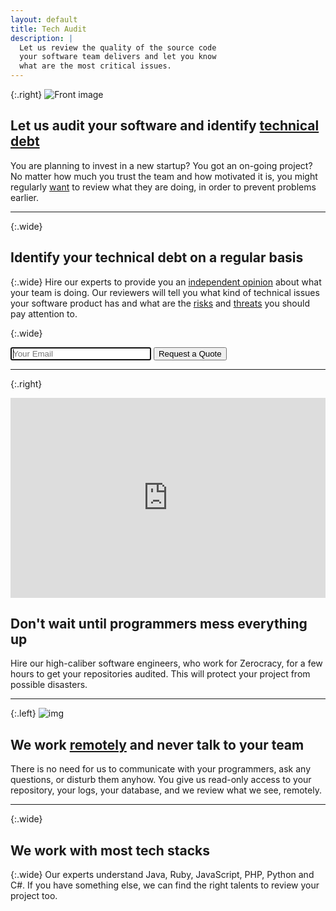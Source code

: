 ```yaml
---
layout: default
title: Tech Audit
description: |
  Let us review the quality of the source code
  your software team delivers and let you know
  what are the most critical issues.
---
```


{:.right}
![Front image](https://www.yegor256.com/images/2014/11/rate-open-source-contribution.png "Front Image")

## Let us audit your software and identify <ins>technical debt</ins>

You are planning to invest in a new startup?
You got an on-going project?
No matter how much you trust the team and how motivated it is,
you might regularly [want](https://www.yegor256.com/2014/12/18/independent-technical-reviews.html)
to review what they are doing,
in order to prevent problems earlier.

<hr/>

{:.wide}
## Identify your technical debt on a regular basis

{:.wide}
Hire our experts to provide you
an <ins>independent opinion</ins> about what your team is doing.
Our reviewers will tell you what kind of technical issues
your software product has and what are the <ins>risks</ins> and <ins>threats</ins>
you should pay attention to.

{:.wide}
<form method="POST" action="https://www.mailanes.com/subscribe?list=58">
  <input type="hidden" name="source" value="audit.zerocracy.com"/>
  <input type="hidden" name="referrer" id="referrer" value=""/>
  <input type="hidden" name="utm_source" id="utm_source" value=""/>
  <input type="hidden" name="utm_medium" id="utm_medium" value=""/>
  <input type="hidden" name="utm_campaign" id="utm_campaign" value=""/>
  <input type="hidden" name="redirect" value="http://audit.zerocracy.com/sent.html"/>
  <input name='email' placeholder='Your Email' type='text' size="25" maxlength="150" autofocus="true"/>
  <button type='submit'>Request a Quote</button>
</form>

<hr/>

{:.right}
<iframe class='video' allow='accelerometer; autoplay; encrypted-media; gyroscope; picture-in-picture'
allowfullscreen frameborder='0' src='https://www.youtube.com/embed/TxYi7J0vKC8' width='100%' height='320px'></iframe>

## Don't wait until programmers mess everything up

Hire our high-caliber software engineers, who work for Zerocracy,
for a few hours to get your repositories audited.
This will protect your project from possible disasters.

<hr/>

{:.left}
![img](https://www.yegor256.com/images/andreea/podcast.svg "img")

## We work <ins>remotely</ins> and never talk to your team

There is no need for us to communicate with your
programmers, ask any questions, or disturb them anyhow.
You give us read-only access to your repository, your
logs, your database, and we review what we see, remotely.

<hr/>

{:.wide}
## We work with most tech stacks

{:.wide}
Our experts understand Java, Ruby, JavaScript, PHP, Python and C#.
If you have something else, we can find the right talents
to review your project too.
